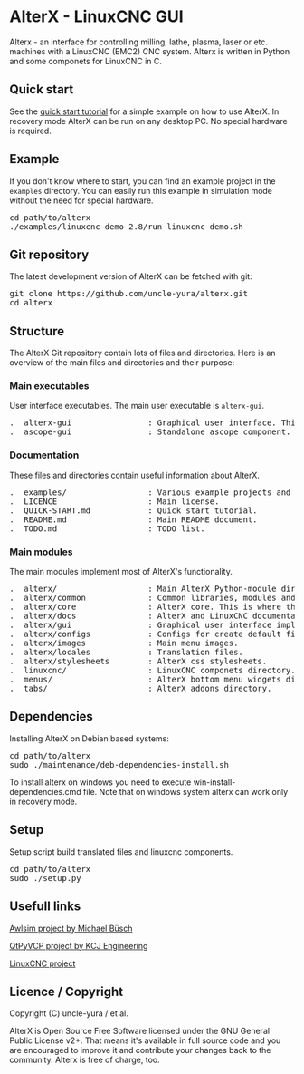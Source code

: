 # AlterX - LinuxCNC GUI
Alterx - an interface for controlling milling, lathe, plasma, laser or etc. machines with a LinuxCNC (EMC2) CNC system.
Alterx is written in Python and some componets for LinuxCNC in C.

## Quick start
See the [quick start tutorial](QUICK-START.md) for a simple example on how to use AlterX. In recovery mode AlterX can be run on any desktop PC. No special hardware is required.
    
## Example
If you don't know where to start, you can find an example project in the `examples` directory. You can easily run this example in simulation mode without the need for special hardware.

<pre>
cd path/to/alterx
./examples/linuxcnc-demo_2.8/run-linuxcnc-demo.sh 
</pre>
    
## Git repository
The latest development version of AlterX can be fetched with git:

<pre>
git clone https://github.com/uncle-yura/alterx.git
cd alterx
</pre>

## Structure

The AlterX Git repository contain lots of files and directories. Here is an overview of the main files and directories and their purpose:

### Main executables
User interface executables. The main user executable is `alterx-gui`.
<pre>
.  alterx-gui                : Graphical user interface. This is the main user frontend.
.  ascope-gui                : Standalone ascope component.
</pre>

### Documentation
These files and directories contain useful information about AlterX.
<pre>
.  examples/                 : Various example projects and feature demonstrations.
.  LICENCE                   : Main license.
.  QUICK-START.md            : Quick start tutorial.
.  README.md                 : Main README document.
.  TODO.md                   : TODO list.
</pre>

### Main modules
The main modules implement most of AlterX's functionality.
<pre>
.  alterx/                   : Main AlterX Python-module directory.
.  alterx/common             : Common libraries, modules and helper functions.
.  alterx/core               : AlterX core. This is where the LinuxCNC data is processing.
.  alterx/docs               : AlterX and LinuxCNC documentation.
.  alterx/gui                : Graphical user interface implementation (Qt).
.  alterx/configs            : Configs for create default files (INI, HAL or etc.).
.  alterx/images             : Main menu images.
.  alterx/locales            : Translation files.
.  alterx/stylesheets        : AlterX css stylesheets.
.  linuxcnc/                 : LinuxCNC componets directory.
.  menus/                    : AlterX bottom menu widgets directory.
.  tabs/                     : AlterX addons directory.
</pre>

## Dependencies
Installing AlterX on Debian based systems:
<pre>
cd path/to/alterx
sudo ./maintenance/deb-dependencies-install.sh
</pre>

To install alterx on windows you need to execute win-install-dependencies.cmd file.
Note that on windows system alterx can work only in recovery mode.

## Setup
Setup script build translated files and linuxcnc components.
<pre>
cd path/to/alterx
sudo ./setup.py
</pre>

## Usefull links
[Awlsim project by Michael Büsch](https://github.com/mbuesch/awlsim)

[QtPyVCP project by KCJ Engineering ](https://github.com/kcjengr/qtpyvcp)

[LinuxCNC project](https://github.com/LinuxCNC/linuxcnc)


## Licence / Copyright

Copyright (C) uncle-yura / et al.

AlterX is Open Source Free Software licensed under the GNU General Public License v2+. That means it's available in full source code and you are encouraged to improve it and contribute your changes back to the community. Alterx is free of charge, too. 
